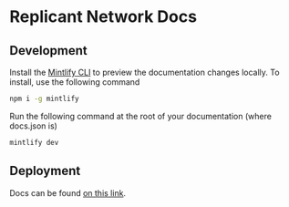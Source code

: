 # Replicant Network Docs

## Development

Install the [Mintlify CLI](https://www.npmjs.com/package/mintlify) to preview the documentation changes locally. To install, use the following command

```bash
npm i -g mintlify
```

Run the following command at the root of your documentation (where docs.json is)

```bash
mintlify dev
```

## Deployment

Docs can be found [on this link](https://docs.rplcnt.io/).

